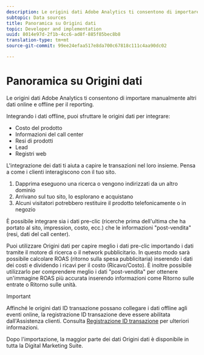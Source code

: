 ```yaml
---
description: Le origini dati Adobe Analytics ti consentono di importare manualmente altri dati online e offline per il reporting.
subtopic: Data sources
title: Panoramica su Origini dati
topic: Developer and implementation
uuid: 8014e97d-2f1b-4cc6-ad8f-885f85bec8b8
translation-type: tm+mt
source-git-commit: 99ee24efaa517e8da700c67818c111c4aa90dc02

---
```



# Panoramica su Origini dati

Le origini dati Adobe Analytics ti consentono di importare manualmente altri dati online e offline per il reporting.

Integrando i dati offline, puoi sfruttare le origini dati per integrare:

* Costo del prodotto
* Informazioni del call center
* Resi di prodotti
* Lead
* Registri web

L'integrazione dei dati ti aiuta a capire le transazioni nel loro insieme. Pensa a come i clienti interagiscono con il tuo sito.

1. Dapprima eseguono una ricerca o vengono indirizzati da un altro dominio
1. Arrivano sul tuo sito, lo esplorano e acquistano
1. Alcuni visitatori potrebbero restituire il prodotto telefonicamente o in negozio

È possibile integrare sia i dati pre-clic (ricerche prima dell'ultima che ha portato al sito, impression, costo, ecc.) che le informazioni "post-vendita" (resi, dati del call center).

Puoi utilizzare Origini dati per capire meglio i dati pre-clic importando i dati tramite il motore di ricerca o il network pubblicitario. In questo modo sarà possibile calcolare ROAS (ritorno sulla spesa pubblicitaria) inserendo i dati dei costi e dividendo i ricavi per il costo (Ricavo/Costo). È inoltre possibile utilizzarlo per comprendere meglio i dati "post-vendita" per ottenere un'immagine ROAS più accurata inserendo informazioni come Ritorno sulle entrate o Ritorno sulle unità.

>[!IMPORTANT]
>
>Affinché le origini dati ID transazione possano collegare i dati offline agli eventi online, la registrazione ID transazione deve essere abilitata dall'Assistenza clienti. Consulta [Registrazione ID transazione](/help/import/c-data-sources/datasrc-integrating-offline-data.md#section_30D6D47AEC0F4A36B87EBFE4C858F20C) per ulteriori informazioni.

Dopo l'importazione, la maggior parte dei dati Origini dati è disponibile in tutta la Digital Marketing Suite.
